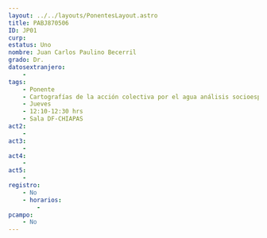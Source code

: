 ```yaml
---
layout: ../../layouts/PonentesLayout.astro
title: PABJ870506
ID: JP01
curp: 
estatus: Uno
nombre: Juan Carlos Paulino Becerril
grado: Dr.
datosextranjero:
    - 
tags:
    - Ponente
    - Cartografías de la acción colectiva por el agua análisis socioespacial de movilizaciones en municipios metropolitanos del Estado de México
    - Jueves
    - 12:10-12:30 hrs
    - Sala DF-CHIAPAS
act2: 
    - 
act3: 
    - 
act4: 
    - 
act5: 
    - 
registro:
    - No
    - horarios:
        -
pcampo:
    - No
---
```

